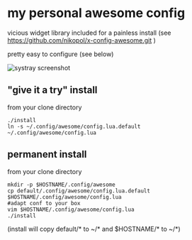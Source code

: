 my personal awesome config
==========================

vicious widget library included for a painless install
(see https://github.com/nikopol/x-config-awesome.git )

pretty easy to configure (see below)

![systray screenshot](https://github.com/nikopol/x-config-awesome/blob/master/systray.png?raw=true "sample systray screenshot")

"give it a try" install
--------------------
from your clone directory

	./install
	ln -s ~/.config/awesome/config.lua.default ~/.config/awesome/config.lua

permanent install
-----------------
from your clone directory

	mkdir -p $HOSTNAME/.config/awesome
	cp default/.config/awesome/config.lua.default $HOSTNAME/.config/awesome/config.lua
	#adapt conf to your box
	vim $HOSTNAME/.config/awesome/config.lua
	./install

(install will copy default/* to ~/* and $HOSTNAME/* to ~/*)

